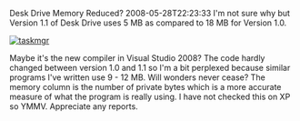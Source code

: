 Desk Drive Memory Reduced?
2008-05-28T22:23:33
I'm not sure why but Version 1.1 of Desk Drive uses 5 MB as compared to 18 MB for Version 1.0.

[![taskmgr](/content/images/blog/DeskDriveMemoryReduced_10295/taskmgr_thumb.png)](/content/images/blog/DeskDriveMemoryReduced_10295/taskmgr.png)

Maybe it's the new compiler in Visual Studio 2008? The code hardly changed between version 1.0 and 1.1 so I'm a bit perplexed because similar programs I've written use 9 - 12 MB. Will wonders never cease? The memory column is the number of private bytes which is a more accurate measure of what the program is really using. I have not checked this on XP so YMMV. Appreciate any reports.
